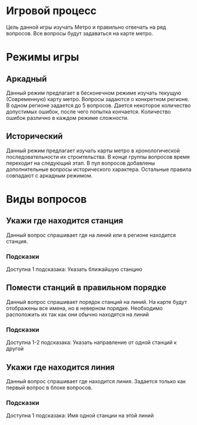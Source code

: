 # Игровой процесс

Цель данной игры изучать Метро и правильно отвечать на ряд вопросов. Все вопросы будут задаваться на карте метро.

# Режимы игры
## Аркадный
Данный режим предлагает в бесконечном режиме изучать текущую (Современную) карту метро. Вопросы задаются о конкретном регионе. В одном регионе задается до 5 вопросов. 
Дается некоторое количество допустимых ошибок, после чего попытка кончается. Количество ошибок различно в каждом режиме сложности.
## Исторический
Данный режим предлагает изучать карты метро в хронологической последовательности их строительства. В конце группы вопросов время переходит на следующий этап. В пул вопросов добавлены дополнительные вопросы исторического характера. Остальные правила совпадают с аркадным режимом.

# Виды вопросов

## Укажи где находится станция
Данный вопрос спрашивает где на линий или в регионе находится станция.
### Подсказки
Доступна 1 подсказака: Указать ближайшую станцию

## Помести станций в правильном порядке
Данный вопрос спрашивает порядок станций на линий. На карте будут отображены все имена, но в неверном порядке. Необходимо расположить их так как они обычно находятся на линий
### Подсказки
Доступна 1-2 подсказака: Указать направление от одной станций к другой

## Укажи где находится линия
Данный вопрос спрашивает где находится линия. Задается только как первый вопрос в блоке вопросов.
### Подсказки
Доступна 1 подсказака: Имя одной станции на этой линий